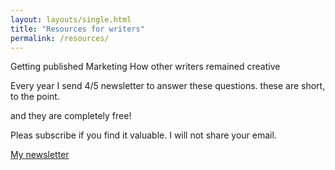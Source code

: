 ```yaml
---
layout: layouts/single.html
title: "Resources for writers"
permalink: /resources/
---
```


Getting published
Marketing
How other writers remained creative

Every year I send 4/5 newsletter to answer these questions. these are short, to the point.

and they are completely free!

Pleas subscribe if you find it valuable. I will not share your email.

[My newsletter](#)